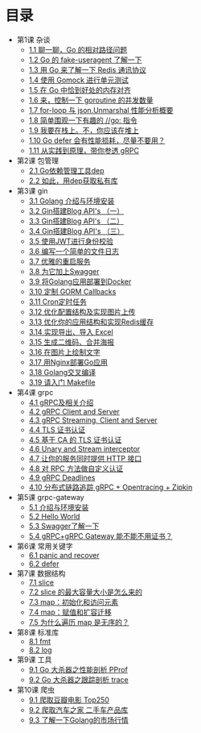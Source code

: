 # 目录

* 第1课 杂谈
    * [1.1 聊一聊，Go 的相对路径问题](talk/golang-relatively-path.md)
    * [1.2 Go 的 fake-useragent 了解一下](talk/go-fake-useragent.md)
    * [1.3 用 Go 来了解一下 Redis 通讯协议](talk/go-redis-protocol.md)
    * [1.4 使用 Gomock 进行单元测试](talk/gomock.md)
    * [1.5 在 Go 中恰到好处的内存对齐](talk/go-memory-align.md)
    * [1.6 来，控制一下 goroutine 的并发数量](talk/control-goroutine.md)
    * [1.7 for-loop 与 json.Unmarshal 性能分析概要](talk/for-loop-json-unmarshal.md)
    * [1.8 简单围观一下有趣的 //go: 指令](talk/go-ins.md)
    * [1.9 我要在栈上。不，你应该在堆上](talk/stack-heap.md)
    * [1.10 Go defer 会有性能损耗，尽量不要用？](talk/defer-loss.md)
    * [1.11 从实践到原理，带你参透 gRPC](talk/talking-grpc.md)
* 第2课 包管理
    * [2.1 Go依赖管理工具dep](module/dep.md)
    * [2.2 如此，用dep获取私有库](module/dep-private.md)
* 第3课 gin
    * [3.1 Golang 介绍与环境安装](gin/install.md)
    * [3.2 Gin搭建Blog API's （一）](gin/api-01.md)
    * [3.3 Gin搭建Blog API's （二）](gin/api-02.md)
    * [3.4 Gin搭建Blog API's （三）](gin/api-03.md)
    * [3.5 使用JWT进行身份校验](gin/jwt.md)
    * [3.6 编写一个简单的文件日志](gin/log.md)
    * [3.7 优雅的重启服务](gin/reload-http.md)
    * [3.8 为它加上Swagger](gin/swagger.md)
    * [3.9 将Golang应用部署到Docker](gin/golang-docker.md)
    * [3.10 定制 GORM Callbacks](gin/gorm-callback.md)
    * [3.11 Cron定时任务](gin/cron.md)
    * [3.12 优化配置结构及实现图片上传](gin/config-upload.md)
    * [3.13 优化你的应用结构和实现Redis缓存](gin/application-redis.md)
    * [3.14 实现导出、导入 Excel](gin/excel.md)
    * [3.15 生成二维码、合并海报](gin/image.md)
    * [3.16 在图片上绘制文字](gin/font.md)
    * [3.17 用Nginx部署Go应用](gin/nginx.md)
    * [3.18 Golang交叉编译](gin/cgo.md)
    * [3.19 请入门 Makefile](gin/makefile.md)
* 第4课 grpc
    * [4.1 gRPC及相关介绍](grpc/install.md)
    * [4.2 gRPC Client and Server](grpc/client-and-server.md)
    * [4.3 gRPC Streaming, Client and Server](grpc/stream-client-server.md)
    * [4.4 TLS 证书认证](grpc/grpc-tls.md)
    * [4.5 基于 CA 的 TLS 证书认证](grpc/ca-tls.md)
    * [4.6 Unary and Stream interceptor](grpc/interceptor.md)
    * [4.7 让你的服务同时提供 HTTP 接口](grpc/grpc-http.md)
    * [4.8 对 RPC 方法做自定义认证](grpc/per-rpc-credentials.md)
    * [4.9 gRPC Deadlines](grpc/deadlines.md)
    * [4.10 分布式链路追踪 gRPC + Opentracing + Zipkin](grpc/zipkin.md)
* 第5课 grpc-gateway
    * [5.1 介绍与环境安装](grpc-gateway/install.md)
    * [5.2 Hello World](grpc-gateway/hello-world.md)
    * [5.3 Swagger了解一下](grpc-gateway/swagger.md)
    * [5.4 gRPC+gRPC Gateway 能不能不用证书？](grpc-gateway/grpc-gateway-tls.md)
* 第6课 常用关键字
    * [6.1 panic and recover](panic/panic-and-recover.md)
    * [6.2 defer](defer/defer.md)
* 第7课 数据结构
    * [7.1 slice](slice/slice.md)
    * [7.2 slice 的最大容量大小是怎么来的](slice/why-slice-max.md)
    * [7.3 map：初始化和访问元素](map/map-access.md)
    * [7.4 map：赋值和扩容迁移](map/map-assign.md)
    * [7.5 为什么遍历 map 是无序的？](map/why-map-no-order.md)
* 第8课 标准库
    * [8.1 fmt](pkg/fmt.md)
    * [8.2 log](pkg/log.md)
* 第9课 工具
    * [9.1 Go 大杀器之性能剖析 PProf](tools/go-tool-pprof.md.md)
    * [9.2 Go 大杀器之跟踪剖析 trace](tools/go-tool-trace.md)
* 第10课 爬虫
    * [9.1 爬取豆瓣电影 Top250](crawler/douban-top250.md)
    * [9.2 爬取汽车之家 二手车产品库](crawler/cars.md)
    * [9.3 了解一下Golang的市场行情](crawler/go2018.md)
